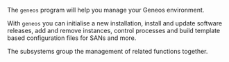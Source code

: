 The `geneos` program will help you manage your Geneos environment.

With `geneos` you can initialise a new installation, install and update software releases, add and remove instances, control processes and build template based configuration files for SANs and more.

The subsystems group the management of related functions together.
